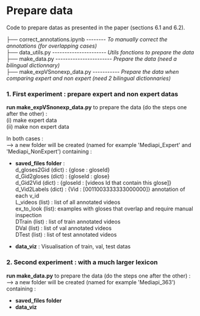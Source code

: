 # Prepare data
Code to prepare datas as presented in the paper (sections 6.1 and 6.2).  

├── correct_annotations.ipynb   --------  _To manually correct the annotations (for overlapping cases)_  
├── data_utils.py ----------------------  _Utils fonctions to prepare the data_   
├── make_data.py -----------------------  _Prepare the data (need a bilingual dictionnary)_  
├── make_expVSnonexp_data.py -----------  _Prepare the data when comparing expert and non expert (need 2 bilingual dictionnaries)_  

### 1. First experiment : prepare expert and non expert datas
**run make_expVSnonexp_data.py** to prepare the data (do the steps one after the other) :  
    (i) make expert data  
    (ii) make non expert data  

In both cases :  
--> a new folder will be created (named for example 'Mediapi_Expert' and 'Mediapi_NonExpert') containing :  
- **saved_files folder** :  
d_gloses2Gid (dict) : {glose : gloseId}  
d_Gid2gloses (dict) : {gloseId : glose}  
d_Gid2Vid (dict) : {gloseId : [videos Id that contain this glose]}  
d_Vid2Labels (dict) : {Vid : [0011003333333000000]} annotation of each v_id  
L_videos (list) : list of all annotated videos  
ex_to_look (list): examples with gloses that overlap and require manual inspection  
DTrain (list) : list of train  annotated videos  
DVal (list) : list of val annotated videos  
DTest (list) : list of test annotated videos  

- **data_viz** : Visualisation of train, val, test datas
  

### 2. Second experiment : with a much larger lexicon  
**run make_data.py** to prepare the data (do the steps one after the other) :  
--> a new folder will be created (named for example 'Mediapi_363') containing :  
- **saved_files folder**  
- **data_viz**  